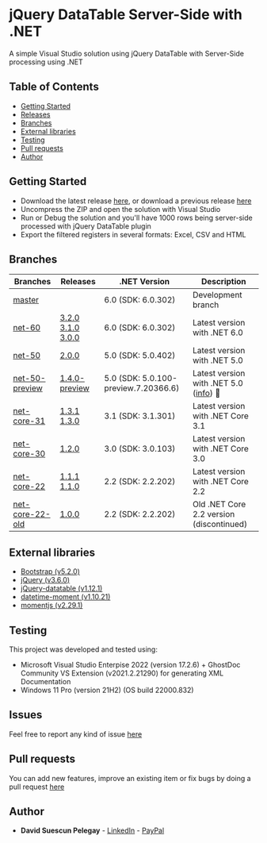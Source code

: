 # jQuery DataTable Server-Side with .NET

A simple Visual Studio solution using jQuery DataTable with Server-Side processing using .NET

## Table of Contents

* [Getting Started](#getting-started)
* [Releases](https://github.com/DavidSuescunPelegay/jQuery-datatable-server-side-net-core/releases)
* [Branches](#branches)
* [External libraries](#external-libraries)
* [Testing](#testing)
* [Pull requests](#pull-requests)
* [Author](#author)

## Getting Started

* Download the latest release [here](https://github.com/DavidSuescunPelegay/jQuery-datatable-server-side-net-core/releases/latest), or download a previous release [here](https://github.com/DavidSuescunPelegay/jQuery-datatable-server-side-net-core/releases)
* Uncompress the ZIP and open the solution with Visual Studio
* Run or Debug the solution and you'll have 1000 rows being server-side processed with jQuery DataTable plugin
* Export the filtered registers in several formats: Excel, CSV and HTML

## Branches

| Branches | Releases | .NET Version | Description |
|-|-|-|-|
| [master](https://github.com/DavidSuescunPelegay/jQuery-datatable-server-side-net-core/tree/master) |  | 6.0 (SDK: 6.0.302) | Development branch |
| [net-60](https://github.com/DavidSuescunPelegay/jQuery-datatable-server-side-net-core/tree/net-60) | [3.2.0](https://github.com/DavidSuescunPelegay/jQuery-datatable-server-side-net-core/releases/tag/3.2.0)<br>[3.1.0](https://github.com/DavidSuescunPelegay/jQuery-datatable-server-side-net-core/releases/tag/3.1.0)<br>[3.0.0](https://github.com/DavidSuescunPelegay/jQuery-datatable-server-side-net-core/releases/tag/3.0.0) | 6.0 (SDK: 6.0.302) | Latest version with .NET 6.0 |
| [net-50](https://github.com/DavidSuescunPelegay/jQuery-datatable-server-side-net-core/tree/net-50) | [2.0.0](https://github.com/DavidSuescunPelegay/jQuery-datatable-server-side-net-core/releases/tag/2.0.0) | 5.0 (SDK: 5.0.402) | Latest version with .NET 5.0 |
| [net-50-preview](https://github.com/DavidSuescunPelegay/jQuery-datatable-server-side-net-core/tree/net-50-preview) | [1.4.0-preview](https://github.com/DavidSuescunPelegay/jQuery-datatable-server-side-net-core/releases/tag/1.4.0-preview) | 5.0 (SDK: 5.0.100-preview.7.20366.6) | Latest version with .NET 5.0 ([info](https://github.com/DavidSuescunPelegay/jQuery-datatable-server-side-net-core/tree/master/docs/net-50)) 🧪 |
| [net-core-31](https://github.com/DavidSuescunPelegay/jQuery-datatable-server-side-net-core/tree/net-core-31) | [1.3.1](https://github.com/DavidSuescunPelegay/jQuery-datatable-server-side-net-core/releases/tag/1.3.1)<br>[1.3.0](https://github.com/DavidSuescunPelegay/jQuery-datatable-server-side-net-core/releases/tag/1.3.0) | 3.1 (SDK: 3.1.301) | Latest version with .NET Core 3.1 |
| [net-core-30](https://github.com/DavidSuescunPelegay/jQuery-datatable-server-side-net-core/tree/net-core-30) | [1.2.0](https://github.com/DavidSuescunPelegay/jQuery-datatable-server-side-net-core/releases/tag/1.2.0) | 3.0 (SDK: 3.0.103) | Latest version with .NET Core 3.0 |
| [net-core-22](https://github.com/DavidSuescunPelegay/jQuery-datatable-server-side-net-core/tree/net-core-22) | [1.1.1](https://github.com/DavidSuescunPelegay/jQuery-datatable-server-side-net-core/releases/tag/1.1.1)<br>[1.1.0](https://github.com/DavidSuescunPelegay/jQuery-datatable-server-side-net-core/releases/tag/1.1.0) | 2.2 (SDK: 2.2.202) | Latest version with .NET Core 2.2 |
| [net-core-22-old](https://github.com/DavidSuescunPelegay/jQuery-datatable-server-side-net-core/tree/net-core-22-old) | [1.0.0](https://github.com/DavidSuescunPelegay/jQuery-datatable-server-side-net-core/releases/tag/1.0.0) | 2.2 (SDK: 2.2.202) | Old .NET Core 2.2 version (discontinued) |

## External libraries

* [Bootstrap (v5.2.0)](https://getbootstrap.com/)
* [jQuery (v3.6.0)](https://jquery.com/)
* [jQuery-datatable (v1.12.1)](https://datatables.net/)
* [datetime-moment (v1.10.21)](https://datatables.net/plug-ins/sorting/datetime-moment)
* [momentjs (v2.29.1)](https://momentjs.com/)

## Testing

This project was developed and tested using:

* Microsoft Visual Studio Enterpise 2022 (version 17.2.6) + GhostDoc Community VS Extension (v2021.2.21290) for generating XML Documentation
* Windows 11 Pro (version 21H2) (OS build 22000.832)

## Issues

Feel free to report any kind of issue [here](https://github.com/DavidSuescunPelegay/jQuery-datatable-server-side-net-core/issues/new)

## Pull requests

You can add new features, improve an existing item or fix bugs by doing a pull request [here](https://github.com/DavidSuescunPelegay/jQuery-datatable-server-side-net-core/pulls)

## Author

* **David Suescun Pelegay** - [LinkedIn](https://www.linkedin.com/in/DavidSuescunPelegay) - [PayPal](https://www.paypal.me/DavidSuescunPelegay)
